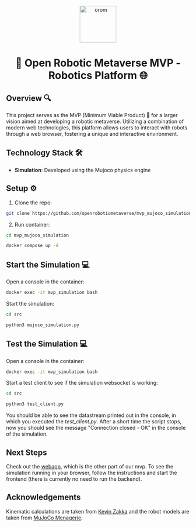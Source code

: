 
<p align="center">
  <a href="https://www.openroboticmetaverse.org">
    <img alt="orom" src="https://raw.githubusercontent.com/openroboverse/knowledge-base/main/docs/assets/icon.png" width="100" />
  </a>
</p>
<h1 align="center">
  🤖 Open Robotic Metaverse MVP - Robotics Platform 🌐
</h1>


## Overview 🔍

This project serves as the MVP (Minimum Viable Product) 🚀 for a larger vision aimed at developing a robotic metaverse. Utilizing a combination of modern web technologies, this platform allows users to interact with robots through a web browser, fostering a unique and interactive environment.

## Technology Stack 🛠️

- **Simulation**: Developed using the Mujoco physics engine


## Setup ⚙️

1. Clone the repo:
```bash
git clone https://github.com/openroboticmetaverse/mvp_mujoco_simulation.git
```

2. Run container:
```bash
cd mvp_mujoco_simulation
```
```bash
docker compose up -d
```

## Start the Simulation 💻

Open a console in the container:
```bash
docker exec -it mvp_simulation bash
```

Start the simulation:
```bash
cd src
```
```bash
python3 mujoco_simulation.py
```

## Test the Simulation 💻

Open a console in the container:
```bash
docker exec -it mvp_simulation bash
```

Start a test client to see if the simulation websocket is working:
```bash
cd src
```
```bash
python3 test_client.py
```
You should be able to see the datastream printed out in the console, in which you executed the _test_client.py_. After a short time the script stops, now you should see the message "Connection closed - OK" in the console of the simulation.


## Next Steps
Check out the [webapp](https://github.com/openroboticmetaverse/mvp-webapp), which is the other part of our mvp. To see the simulation running in your browser, follow the instructions and start the frontend (there is currently no need to run the backend).



## Acknowledgements
Kinematic calculations are taken from [Kevin Zakka](https://github.com/kevinzakka/mjctrl/) and the robot models are taken from [MuJoCo Menagerie](https://github.com/google-deepmind/mujoco_menagerie).
